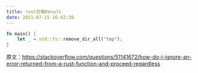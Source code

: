 ```yaml
---
title: rust忽略Result
date: 2021-07-15 16:42:39
---
```


```rust
fn main() {
    let _ = std::fs::remove_dir_all("tmp");
}
```

原文：<https://stackoverflow.com/questions/51141672/how-do-i-ignore-an-error-returned-from-a-rust-function-and-proceed-regardless>
